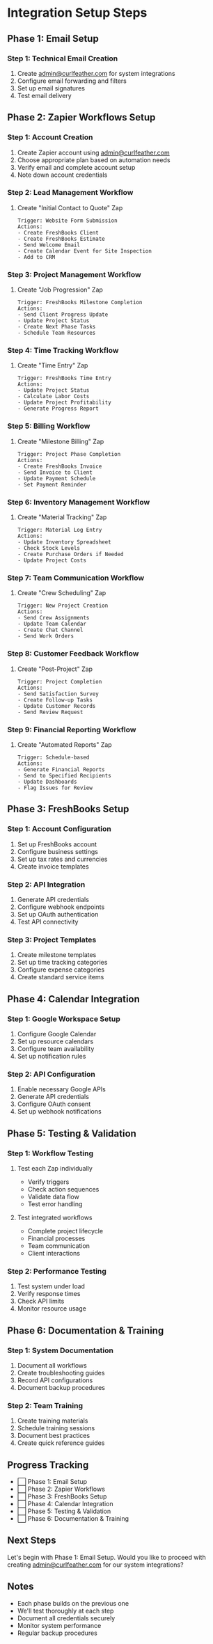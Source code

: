 # Integration Setup Steps

## Phase 1: Email Setup

### Step 1: Technical Email Creation
1. Create admin@curlfeather.com for system integrations
2. Configure email forwarding and filters
3. Set up email signatures
4. Test email delivery

## Phase 2: Zapier Workflows Setup

### Step 1: Account Creation
1. Create Zapier account using admin@curlfeather.com
2. Choose appropriate plan based on automation needs
3. Verify email and complete account setup
4. Note down account credentials

### Step 2: Lead Management Workflow
1. Create "Initial Contact to Quote" Zap
   ```
   Trigger: Website Form Submission
   Actions:
   - Create FreshBooks Client
   - Create FreshBooks Estimate
   - Send Welcome Email
   - Create Calendar Event for Site Inspection
   - Add to CRM
   ```

### Step 3: Project Management Workflow
1. Create "Job Progression" Zap
   ```
   Trigger: FreshBooks Milestone Completion
   Actions:
   - Send Client Progress Update
   - Update Project Status
   - Create Next Phase Tasks
   - Schedule Team Resources
   ```

### Step 4: Time Tracking Workflow
1. Create "Time Entry" Zap
   ```
   Trigger: FreshBooks Time Entry
   Actions:
   - Update Project Status
   - Calculate Labor Costs
   - Update Project Profitability
   - Generate Progress Report
   ```

### Step 5: Billing Workflow
1. Create "Milestone Billing" Zap
   ```
   Trigger: Project Phase Completion
   Actions:
   - Create FreshBooks Invoice
   - Send Invoice to Client
   - Update Payment Schedule
   - Set Payment Reminder
   ```

### Step 6: Inventory Management Workflow
1. Create "Material Tracking" Zap
   ```
   Trigger: Material Log Entry
   Actions:
   - Update Inventory Spreadsheet
   - Check Stock Levels
   - Create Purchase Orders if Needed
   - Update Project Costs
   ```

### Step 7: Team Communication Workflow
1. Create "Crew Scheduling" Zap
   ```
   Trigger: New Project Creation
   Actions:
   - Send Crew Assignments
   - Update Team Calendar
   - Create Chat Channel
   - Send Work Orders
   ```

### Step 8: Customer Feedback Workflow
1. Create "Post-Project" Zap
   ```
   Trigger: Project Completion
   Actions:
   - Send Satisfaction Survey
   - Create Follow-up Tasks
   - Update Customer Records
   - Send Review Request
   ```

### Step 9: Financial Reporting Workflow
1. Create "Automated Reports" Zap
   ```
   Trigger: Schedule-based
   Actions:
   - Generate Financial Reports
   - Send to Specified Recipients
   - Update Dashboards
   - Flag Issues for Review
   ```

## Phase 3: FreshBooks Setup

### Step 1: Account Configuration
1. Set up FreshBooks account
2. Configure business settings
3. Set up tax rates and currencies
4. Create invoice templates

### Step 2: API Integration
1. Generate API credentials
2. Configure webhook endpoints
3. Set up OAuth authentication
4. Test API connectivity

### Step 3: Project Templates
1. Create milestone templates
2. Set up time tracking categories
3. Configure expense categories
4. Create standard service items

## Phase 4: Calendar Integration

### Step 1: Google Workspace Setup
1. Configure Google Calendar
2. Set up resource calendars
3. Configure team availability
4. Set up notification rules

### Step 2: API Configuration
1. Enable necessary Google APIs
2. Generate API credentials
3. Configure OAuth consent
4. Set up webhook notifications

## Phase 5: Testing & Validation

### Step 1: Workflow Testing
1. Test each Zap individually
   - Verify triggers
   - Check action sequences
   - Validate data flow
   - Test error handling

2. Test integrated workflows
   - Complete project lifecycle
   - Financial processes
   - Team communication
   - Client interactions

### Step 2: Performance Testing
1. Test system under load
2. Verify response times
3. Check API limits
4. Monitor resource usage

## Phase 6: Documentation & Training

### Step 1: System Documentation
1. Document all workflows
2. Create troubleshooting guides
3. Record API configurations
4. Document backup procedures

### Step 2: Team Training
1. Create training materials
2. Schedule training sessions
3. Document best practices
4. Create quick reference guides

## Progress Tracking
- ⬜ Phase 1: Email Setup
- ⬜ Phase 2: Zapier Workflows
- ⬜ Phase 3: FreshBooks Setup
- ⬜ Phase 4: Calendar Integration
- ⬜ Phase 5: Testing & Validation
- ⬜ Phase 6: Documentation & Training

## Next Steps
Let's begin with Phase 1: Email Setup. Would you like to proceed with creating admin@curlfeather.com for our system integrations?

## Notes
- Each phase builds on the previous one
- We'll test thoroughly at each step
- Document all credentials securely
- Monitor system performance
- Regular backup procedures
